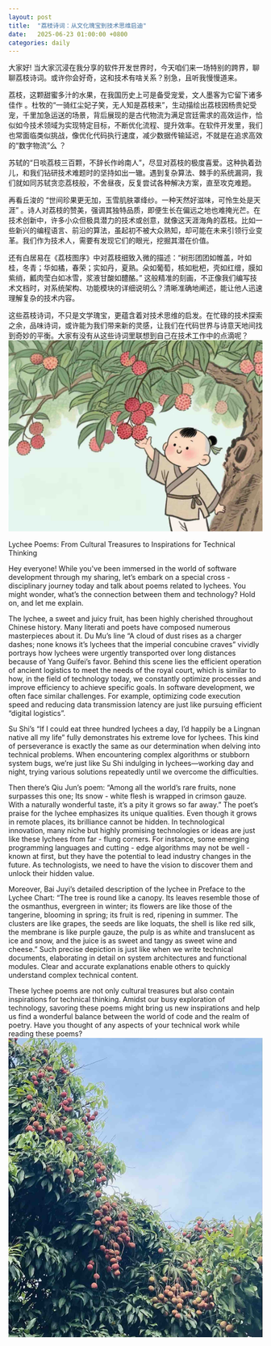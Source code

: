 ```yaml
---
layout: post
title:  "荔枝诗词：从文化瑰宝到技术思维启迪"
date:   2025-06-23 01:00:00 +0800
categories: daily
---
```



大家好! 当大家沉浸在我分享的软件开发世界时，今天咱们来一场特别的跨界，聊聊荔枝诗词。或许你会好奇，这和技术有啥关系？别急，且听我慢慢道来。​

荔枝，这颗甜蜜多汁的水果，在我国历史上可是备受宠爱，文人墨客为它留下诸多佳作 。杜牧的“一骑红尘妃子笑，无人知是荔枝来”，生动描绘出荔枝因杨贵妃受宠，千里加急运送的场景，背后展现的是古代物流为满足宫廷需求的高效运作，恰似如今技术领域为实现特定目标，不断优化流程、提升效率。在软件开发里，我们也常面临类似挑战，像优化代码执行速度，减少数据传输延迟，不就是在追求高效的“数字物流”么 ？​

苏轼的“日啖荔枝三百颗，不辞长作岭南人”，尽显对荔枝的极度喜爱。这种执着劲儿，和我们钻研技术难题时的坚持如出一辙。遇到复杂算法、棘手的系统漏洞，我们就如同苏轼贪恋荔枝般，不舍昼夜，反复尝试各种解决方案，直至攻克难题。​

再看丘浚的 “世间珍果更无加，玉雪肌肤罩绛纱。一种天然好滋味，可怜生处是天涯” 。诗人对荔枝的赞美，强调其独特品质，即便生长在偏远之地也难掩光芒。在技术创新中，许多小众但极具潜力的技术或创意，就像这天涯海角的荔枝。比如一些新兴的编程语言、前沿的算法，虽起初不被大众熟知，却可能在未来引领行业变革。我们作为技术人，需要有发现它们的眼光，挖掘其潜在价值。​

还有白居易在《荔枝图序》中对荔枝细致入微的描述：“树形团团如帷盖，叶如桂，冬青；华如橘，春荣；实如丹，夏熟。朵如葡萄，核如枇杷，壳如红缯，膜如紫绡，瓤肉莹白如冰雪，浆液甘酸如醴酪。” 这般精准的刻画，不正像我们编写技术文档时，对系统架构、功能模块的详细说明么？清晰准确地阐述，能让他人迅速理解复杂的技术内容。​

这些荔枝诗词，不只是文学瑰宝，更蕴含着对技术思维的启发。在忙碌的技术探索之余，品味诗词，或许能为我们带来新的灵感，让我们在代码世界与诗意天地间找到奇妙的平衡。大家有没有从这些诗词里联想到自己在技术工作中的点滴呢？
![荔枝](/images/Lychee1.jpg)

Lychee Poems: From Cultural Treasures to Inspirations for Technical Thinking

Hey everyone! While you've been immersed in the world of software development through my sharing, let’s embark on a special cross - disciplinary journey today and talk about poems related to lychees. You might wonder, what’s the connection between them and technology? Hold on, and let me explain.

The lychee, a sweet and juicy fruit, has been highly cherished throughout Chinese history. Many literati and poets have composed numerous masterpieces about it. Du Mu’s line “A cloud of dust rises as a charger dashes; none knows it’s lychees that the imperial concubine craves” vividly portrays how lychees were urgently transported over long distances because of Yang Guifei’s favor. Behind this scene lies the efficient operation of ancient logistics to meet the needs of the royal court, which is similar to how, in the field of technology today, we constantly optimize processes and improve efficiency to achieve specific goals. In software development, we often face similar challenges. For example, optimizing code execution speed and reducing data transmission latency are just like pursuing efficient “digital logistics”.

Su Shi’s “If I could eat three hundred lychees a day, I’d happily be a Lingnan native all my life” fully demonstrates his extreme love for lychees. This kind of perseverance is exactly the same as our determination when delving into technical problems. When encountering complex algorithms or stubborn system bugs, we’re just like Su Shi indulging in lychees—working day and night, trying various solutions repeatedly until we overcome the difficulties.

Then there’s Qiu Jun’s poem: “Among all the world’s rare fruits, none surpasses this one; Its snow - white flesh is wrapped in crimson gauze. With a naturally wonderful taste, it’s a pity it grows so far away.” The poet’s praise for the lychee emphasizes its unique qualities. Even though it grows in remote places, its brilliance cannot be hidden. In technological innovation, many niche but highly promising technologies or ideas are just like these lychees from far - flung corners. For instance, some emerging programming languages and cutting - edge algorithms may not be well - known at first, but they have the potential to lead industry changes in the future. As technologists, we need to have the vision to discover them and unlock their hidden value.

Moreover, Bai Juyi’s detailed description of the lychee in Preface to the Lychee Chart: “The tree is round like a canopy. Its leaves resemble those of the osmanthus, evergreen in winter; its flowers are like those of the tangerine, blooming in spring; its fruit is red, ripening in summer. The clusters are like grapes, the seeds are like loquats, the shell is like red silk, the membrane is like purple gauze, the pulp is as white and translucent as ice and snow, and the juice is as sweet and tangy as sweet wine and cheese.” Such precise depiction is just like when we write technical documents, elaborating in detail on system architectures and functional modules. Clear and accurate explanations enable others to quickly understand complex technical content.

These lychee poems are not only cultural treasures but also contain inspirations for technical thinking. Amidst our busy exploration of technology, savoring these poems might bring us new inspirations and help us find a wonderful balance between the world of code and the realm of poetry. Have you thought of any aspects of your technical work while reading these poems? 
![荔枝](/images/Lychee.jpg)